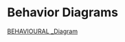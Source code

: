 # Behavior Diagrams  
[BEHAVIOURAL _Diagram](https://user-images.githubusercontent.com/94229180/143073888-11d4d437-61f9-4fb4-b6d5-94c598f26e18.jpg)




